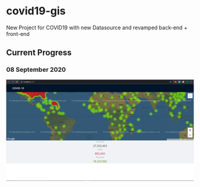 # covid19-gis
New Project for COVID19 with new Datasource and revamped back-end + front-end


## Current Progress
### 08 September 2020
![Current Progress Sep 08](https://github.com/meowlearning/covid19-gis/blob/master/notes/GIS-Sep-08.PNG?raw=true)
